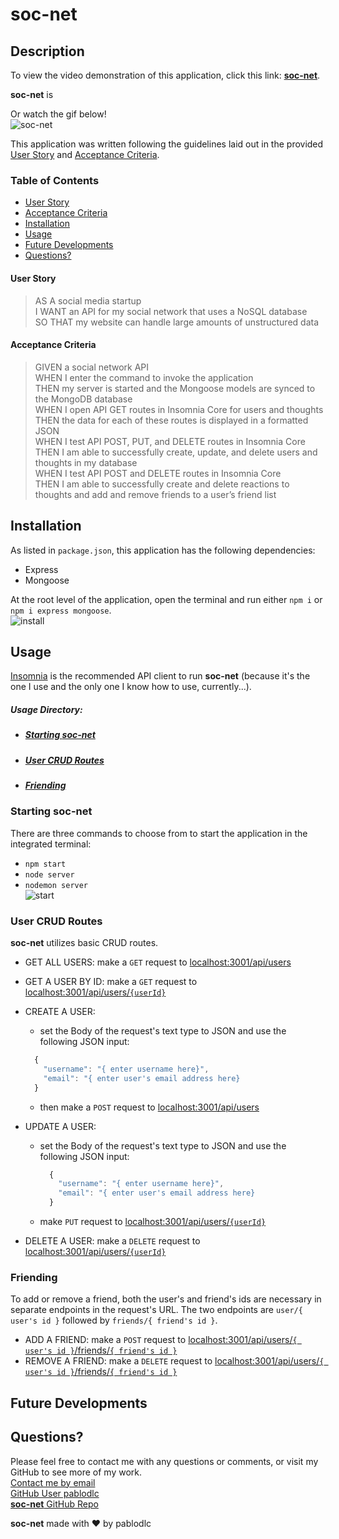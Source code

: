 # soc-net

## Description

To view the video demonstration of this application, click this link: [**soc-net**](https://www.youtube.com/watch?v=Tlsy9G_tXI4).

**soc-net** is

Or watch the gif below!  
![soc-net](./assets/soc-net.gif)

This application was written following the guidelines laid out in the provided [User Story](#User%20Story) and [Acceptance Criteria](#Acceptance%20Criteria).

### Table of Contents

-   [User Story](#user%20story)
-   [Acceptance Criteria](#acceptance%20criteria)
-   [Installation](#installation)
-   [Usage](#usage)
-   [Future Developments](#future%20developments)
-   [Questions?](#questions)

#### User Story

> AS A social media startup  
> I WANT an API for my social network that uses a NoSQL database  
> SO THAT my website can handle large amounts of unstructured data

#### Acceptance Criteria

> GIVEN a social network API  
> WHEN I enter the command to invoke the application  
> THEN my server is started and the Mongoose models are synced to the MongoDB database  
> WHEN I open API GET routes in Insomnia Core for users and thoughts  
> THEN the data for each of these routes is displayed in a formatted JSON  
> WHEN I test API POST, PUT, and DELETE routes in Insomnia Core  
> THEN I am able to successfully create, update, and delete users and thoughts in my database  
> WHEN I test API POST and DELETE routes in Insomnia Core  
> THEN I am able to successfully create and delete reactions to thoughts and add and remove friends to a user’s friend list

## Installation

As listed in `package.json`, this application has the following dependencies:

-   Express
-   Mongoose

At the root level of the application, open the terminal and run either `npm i` or `npm i express mongoose`.  
![install](./assets/install.gif)

## Usage

[Insomnia](https://insomnia.rest/) is the recommended API client to run **soc-net** (because it's the one I use and the only one I know how to use, currently...).

##### Usage Directory:

-   ##### [Starting **soc-net**](#starting)
-   ##### [User CRUD Routes](#user)
-   ##### [Friending](#friending)

### Starting **soc-net**

There are three commands to choose from to start the application in the integrated terminal:

-   `npm start`
-   `node server`
-   `nodemon server`  
    ![start](./assets/start.gif)

### User CRUD Routes

**soc-net** utilizes basic CRUD routes.

-   GET ALL USERS: make a `GET` request to [localhost:3001/api/users](localhost:3001/api/users)
-   GET A USER BY ID: make a `GET` request to [localhost:3001/api/users/`{userId}`](localhost:3001/api/users/{userId})
-   CREATE A USER:

    -   set the Body of the request's text type to JSON and use the following JSON input:

    ```js
      {
        "username": "{ enter username here}",
        "email": "{ enter user's email address here}
      }
    ```

    -   then make a `POST` request to [localhost:3001/api/users](localhost:3001/api/users)

-   UPDATE A USER:

    -   set the Body of the request's text type to JSON and use the following JSON input:

        ```js
          {
            "username": "{ enter username here}",
            "email": "{ enter user's email address here}
          }
        ```

    -   make `PUT` request to [localhost:3001/api/users/`{userId}`](localhost:3001/api/users/{userId})

-   DELETE A USER: make a `DELETE` request to [localhost:3001/api/users/`{userId}`](localhost:3001/api/users/{userId})

### Friending

To add or remove a friend, both the user's and friend's ids are necessary in separate endpoints in the request's URL. The two endpoints are `user/{ user's id }` followed by `friends/{ friend's id }`.

-   ADD A FRIEND: make a `POST` request to [localhost:3001/api/users/`{ user's id }`/friends/`{ friend's id }`]()
-   REMOVE A FRIEND: make a `DELETE` request to [localhost:3001/api/users/`{ user's id }`/friends/`{ friend's id }`]()

## Future Developments

## Questions?

Please feel free to contact me with any questions or comments, or visit my GitHub to see more of my work.  
[Contact me by email](mailto:pablodlc@gmail.com)  
[GitHub User pablodlc](https://github.com/pablodlc)  
[**soc-net** GitHub Repo](https://github.com/pablodlc/soc-net)

**soc-net** made with ❤️ by pablodlc
